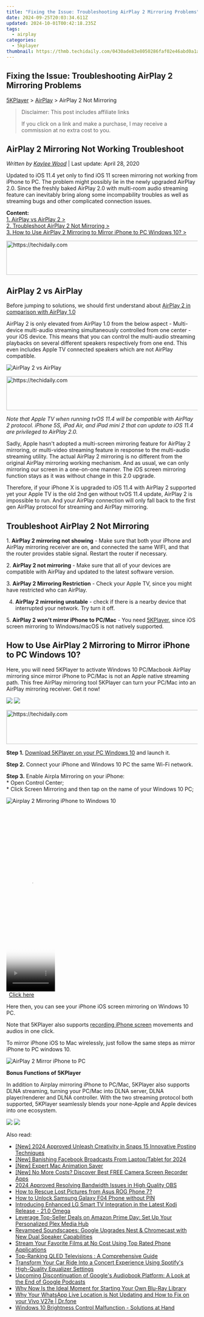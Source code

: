 ```yaml
---
title: "Fixing the Issue: Troubleshooting AirPlay 2 Mirroring Problems"
date: 2024-09-25T20:03:34.611Z
updated: 2024-10-01T00:42:18.235Z
tags:
  - airplay
categories:
  - 5kplayer
thumbnail: https://thmb.techidaily.com/0430ade83e8050286faf02e46abd0a1a0086948243518cbb4c6651d559c1c38d.jpg
---
```


## Fixing the Issue: Troubleshooting AirPlay 2 Mirroring Problems

[5KPlayer](https://tools.techidaily.com/5kplayer/products/) \> [AirPlay](https://tools.techidaily.com/5kplayer/airplay/) \> AirPlay 2 Not Mirroring 

>  Disclaimer: This post includes affiliate links
>
>  If you click on a link and make a purchase, I may receive a commission at no extra cost to you.
>

## AirPlay 2 Mirroring Not Working Troubleshoot

 _Written by [Kaylee Wood](https://www.quora.com/profile/Amanda-Hu-21)_ | Last update: April 28, 2020

Updated to iOS 11.4 yet only to find iOS 11 screen mirroring not working from iPhone to PC. The problem might possibly lie in the newly upgraded AirPlay 2.0\. Since the freshly baked AirPlay 2.0 with multi-room audio streaming feature can inevitably bring along some incompability troubles as well as streaming bugs and other complicated connection issues. 

**Content:**  
[1\. AirPlay vs AirPlay 2 >](https://tools.techidaily.com/5kplayer/airplay/)  
[2\. Troubleshoot AirPlay 2 Not Mirroring >](https://tools.techidaily.com/5kplayer/airplay/)  
[3\. How to Use AirPlay 2 Mirroring to Mirror iPhone to PC Windows 10? >](https://tools.techidaily.com/5kplayer/airplay/)

<!-- affiliate ads begin -->
<a href="https://appsumo.8odi.net/c/5597632/2151871/7443" target="_top" id="2151871">
  <img src="//a.impactradius-go.com/display-ad/7443-2151871" border="0" alt="https://techidaily.com" width="600" height="90"/>
</a>
<img height="0" width="0" src="https://appsumo.8odi.net/i/5597632/2151871/7443" style="position:absolute;visibility:hidden;" border="0" />
<!-- affiliate ads end -->

## AirPlay 2 vs AirPlay

Before jumping to solutions, we should first understand about [AirPlay 2 in comparison with AirPlay 1.0](https://tools.techidaily.com/5kplayer/airplay/)

AirPlay 2 is only elevated from AirPlay 1.0 from the below aspect - Multi-device multi-audio streaming simultaneously controlled from one center - your iOS device. This means that you can control the multi-audio streaming playbacks on several different speakers respectively from one end. This even includes Apple TV connected speakers which are not AirPlay compatible. 

![AirPlay 2 vs AirPlay](https://www.5kplayer.com/airplay/img/airplay-vs-airplay-2.jpg) 

<!-- affiliate ads begin -->
<a href="https://appsumo.8odi.net/c/5597632/2144299/7443" target="_top" id="2144299">
  <img src="//a.impactradius-go.com/display-ad/7443-2144299" border="0" alt="https://techidaily.com" width="728" height="90"/>
</a>
<img height="0" width="0" src="https://appsumo.8odi.net/i/5597632/2144299/7443" style="position:absolute;visibility:hidden;" border="0" />
<!-- affiliate ads end -->

_Note that Apple TV when running tvOS 11.4 will be compatible with AirPlay 2 protocol. iPhone 5S, iPad Air, and iPad mini 2 that can update to iOS 11.4 are privileged to AirPlay 2.0\._ 

Sadly, Apple hasn't adopted a multi-screen mirroring feature for AirPlay 2 mirroring, or multi-video streaming feature in response to the multi-audio streaming utility. The actual AirPlay 2 mirroring is no different from the original AirPlay mirroring working mechanism. And as usual, we can only mirroring our screen in a one-on-one manner. The iOS screen mirroring function stays as it was without change in this 2.0 upgrade. 

Therefore, if your iPhone X is upgraded to iOS 11.4 with AirPlay 2 supported yet your Apple TV is the old 2nd gen without tvOS 11.4 update, AirPlay 2 is impossible to run. And your AirPlay connection will only fall back to the first gen AirPlay protocol for streaming and AirPlay mirroring.

## Troubleshoot AirPlay 2 Not Mirroring

1\. **AirPlay 2 mirroring not showing** \- Make sure that both your iPhone and AirPlay mirroring receiver are on, and connected the same WIFI, and that the router provides stable signal. Restart the router if necessary.

2\. **AirPlay 2 not mirroring** \- Make sure that all of your devices are compatible with AirPlay and updated to the latest software version. 

3\. **AirPlay 2 Mirroring Restriction** \- Check your Apple TV, since you might have restricted who can AirPlay.

4. **AirPlay 2 mirroring unstable** \- check if there is a nearby device that interrupted your network. Try turn it off.

5\. **AirPlay 2 won't mirror iPhone to PC/Mac** \- You need [5KPlayer](https://tools.techidaily.com/5kplayer/products/), since iOS screen mirroring to Windows/macOS is not natively supported. 

## How to Use AirPlay 2 Mirroring to Mirror iPhone to PC Windows 10?

 Here, you will need 5KPlayer to activate Windows 10 PC/Macbook AirPlay mirroring since mirror iPhone to PC/Mac is not an Apple native streaming path. This free AirPlay mirroring tool 5KPlayer can turn your PC/Mac into an AirPlay mirroring receiver. Get it now! 

[![](https://www.5kplayer.com/airplay/../button/freedownbackmac.png)](https://tools.techidaily.com/5kplayer/products/) [![](https://www.5kplayer.com/airplay/../button/freedownwhitewin.png)](https://tools.techidaily.com/5kplayer/products/) 

<!-- affiliate ads begin -->
<a href="https://unicoeye.pxf.io/c/5597632/2134223/18498" target="_top" id="2134223">
  <img src="//a.impactradius-go.com/display-ad/18498-2134223" border="0" alt="https://techidaily.com" width="728" height="90"/>
</a>
<img height="0" width="0" src="https://unicoeye.pxf.io/i/5597632/2134223/18498" style="position:absolute;visibility:hidden;" border="0" />
<!-- affiliate ads end -->

**Step 1.** [Download 5KPlayer on your PC Windows 10](https://tools.techidaily.com/5kplayer/products/) and launch it.

**Step 2.** Connect your iPhone and Windows 10 PC the same Wi-Fi network.

**Step 3.** Enable Airpla Mirroring on your iPhone:  
 \* Open Control Center;  
 \* Click Screen Mirroring and then tap on the name of your Windows 10 PC; 

![Airplay 2 Mirroring iPhone to Windows 10](https://www.5kplayer.com/airplay/img/airplay-2-mirroring.jpg) 

<!-- affiliate ads begin -->
<span id="1977006">
					<video width="128" height="480" style="cursor:pointer"
           poster="//a.impactradius-go.com/display-clicktoplayimage/1977006.png"
           onclick="if(!this.playClicked){this.play();this.setAttribute('controls',true);this.playClicked=true;}">
	   <source src="//a.impactradius-go.com/display-ad/22993-1977006">
	   <img src="//a.impactradius-go.com/display-clicktoplayimage/1977006.png" style="border: none; height: 100%; width: 100%; object-fit: contain">
	</video>
	<div style="width:80px;text-align:center"><a href="javascript:window.open(decodeURIComponent('https%3A%2F%2Fhomestyler.sjv.io%2Fc%2F5597632%2F1977006%2F22993'), '_blank');void(0);">Click here</a></div>
</span>
<img height="0" width="0" src="https://imp.pxf.io/i/5597632/1977006/22993" style="position:absolute;visibility:hidden;" border="0" />
<!-- affiliate ads end -->

Here then, you can see your iPhone iOS screen mirroring on Windows 10 PC.

 Note that 5KPlayer also supports [recording iPhone screen](https://tools.techidaily.com/5kplayer/airplay/) movements and audios in one click. 

To mirror iPhone iOS to Mac wirelessly, just follow the same steps as mirror iPhone to PC windows 10\. 

![AirPlay 2 Mirror iPhone to PC](https://www.5kplayer.com/airplay/img/mirror-iphone-to-pc.jpg) 

**Bonus Functions of 5KPlayer**

In addition to Airplay mirroring iPhone to PC/Mac, 5KPlayer also supports DLNA streaming, turning your PC/Mac into DLNA server, DLNA player/renderer and DLNA controller. With the two streaming protocol both supported, 5KPlayer seamlessly blends your none-Apple and Apple devices into one ecosystem. 

[![](https://www.5kplayer.com/airplay/../button/freedownbackmac.png)](https://tools.techidaily.com/5kplayer/products/) [![](https://www.5kplayer.com/airplay/../button/freedownwhitewin.png)](https://tools.techidaily.com/5kplayer/products/)

<ins class="adsbygoogle"
     style="display:block"
     data-ad-format="autorelaxed"
     data-ad-client="ca-pub-7571918770474297"
     data-ad-slot="1223367746"></ins>

<ins class="adsbygoogle"
     style="display:block"
     data-ad-client="ca-pub-7571918770474297"
     data-ad-slot="8358498916"
     data-ad-format="auto"
     data-full-width-responsive="true"></ins>

<span class="atpl-alsoreadstyle">Also read:</span>
<div><ul>
<li><a href="https://snapchat-videos.techidaily.com/new-2024-approved-unleash-creativity-in-snaps-15-innovative-posting-techniques/"><u>[New] 2024 Approved Unleash Creativity in Snaps 15 Innovative Posting Techniques</u></a></li>
<li><a href="https://facebook-clips.techidaily.com/new-banishing-facebook-broadcasts-from-laptoptablet-for-2024/"><u>[New] Banishing Facebook Broadcasts From Laptop/Tablet for 2024</u></a></li>
<li><a href="https://screen-activity-recording.techidaily.com/new-expert-mac-animation-saver/"><u>[New] Expert Mac Animation Saver</u></a></li>
<li><a href="https://screen-recording.techidaily.com/new-no-more-costs-discover-best-free-camera-screen-recorder-apps/"><u>[New] No More Costs? Discover Best FREE Camera Screen Recorder Apps</u></a></li>
<li><a href="https://digital-screen-recording.techidaily.com/2024-approved-resolving-bandwidth-issues-in-high-quality-obs/"><u>2024 Approved Resolving Bandwidth Issues in High Quality OBS</u></a></li>
<li><a href="https://blog-min.techidaily.com/how-to-rescue-lost-pictures-from-asus-rog-phone-7-by-fonelab-android-recover-pictures/"><u>How to Rescue Lost Pictures from Asus ROG Phone 7?</u></a></li>
<li><a href="https://android-unlock.techidaily.com/how-to-unlock-samsung-galaxy-f04-phone-without-pin-by-drfone-android/"><u>How to Unlock Samsung Galaxy F04 Phone without PIN</u></a></li>
<li><a href="https://media-tips.techidaily.com/introducing-enhanced-lg-smart-tv-integration-in-the-latest-kodi-release-210-omega/"><u>Introducing Enhanced LG Smart TV Integration in the Latest Kodi Release - 21.0 Omega</u></a></li>
<li><a href="https://media-tips.techidaily.com/leverage-top-seller-deals-on-amazon-prime-day-set-up-your-personalized-plex-media-hub/"><u>Leverage Top-Seller Deals on Amazon Prime Day: Set Up Your Personalized Plex Media Hub</u></a></li>
<li><a href="https://media-tips.techidaily.com/revamped-soundscapes-google-upgrades-nest-and-chromecast-with-new-dual-speaker-capabilities/"><u>Revamped Soundscapes: Google Upgrades Nest & Chromecast with New Dual Speaker Capabilities</u></a></li>
<li><a href="https://media-tips.techidaily.com/stream-your-favorite-films-at-no-cost-using-top-rated-phone-applications/"><u>Stream Your Favorite Films at No Cost Using Top Rated Phone Applications</u></a></li>
<li><a href="https://media-tips.techidaily.com/top-ranking-qled-televisions-a-comprehensive-guide/"><u>Top-Ranking QLED Televisions : A Comprehensive Guide</u></a></li>
<li><a href="https://media-tips.techidaily.com/transform-your-car-ride-into-a-concert-experience-using-spotifys-high-quality-equalizer-settings/"><u>Transform Your Car Ride Into a Concert Experience Using Spotify's High-Quality Equalizer Settings</u></a></li>
<li><a href="https://media-tips.techidaily.com/upcoming-discontinuation-of-googles-audiobook-platform-a-look-at-the-end-of-google-podcasts/"><u>Upcoming Discontinuation of Google's Audiobook Platform: A Look at the End of Google Podcasts</u></a></li>
<li><a href="https://media-tips.techidaily.com/why-now-is-the-ideal-moment-for-starting-your-own-blu-ray-library/"><u>Why Now Is the Ideal Moment for Starting Your Own Blu-Ray Library</u></a></li>
<li><a href="https://location-social.techidaily.com/why-your-whatsapp-live-location-is-not-updating-and-how-to-fix-on-your-vivo-v27e-drfone-by-drfone-virtual-android/"><u>Why Your WhatsApp Live Location is Not Updating and How to Fix on your Vivo V27e | Dr.fone</u></a></li>
<li><a href="https://win-howtos.techidaily.com/windows-10-brightness-control-malfunction-solutions-at-hand/"><u>Windows 10 Brightness Control Malfunction - Solutions at Hand</u></a></li>
</ul></div>

